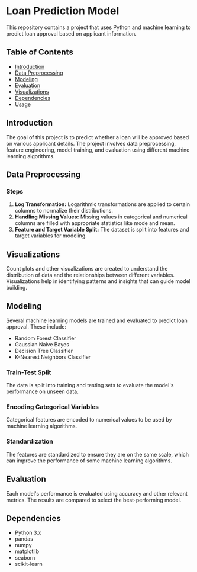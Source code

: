 # Loan Prediction Model

This repository contains a project that uses Python and machine learning to predict loan approval based on applicant information.

## Table of Contents

- [Introduction](#introduction)
- [Data Preprocessing](#data-preprocessing)
- [Modeling](#modeling)
- [Evaluation](#evaluation)
- [Visualizations](#visualizations)
- [Dependencies](#dependencies)
- [Usage](#usage)

## Introduction

The goal of this project is to predict whether a loan will be approved based on various applicant details. The project involves data preprocessing, feature engineering, model training, and evaluation using different machine learning algorithms.

## Data Preprocessing

### Steps

1. **Log Transformation:** Logarithmic transformations are applied to certain columns to normalize their distributions.
2. **Handling Missing Values:** Missing values in categorical and numerical columns are filled with appropriate statistics like mode and mean.
3. **Feature and Target Variable Split:** The dataset is split into features and target variables for modeling.

## Visualizations

Count plots and other visualizations are created to understand the distribution of data and the relationships between different variables. Visualizations help in identifying patterns and insights that can guide model building.

## Modeling

Several machine learning models are trained and evaluated to predict loan approval. These include:

- Random Forest Classifier
- Gaussian Naive Bayes
- Decision Tree Classifier
- K-Nearest Neighbors Classifier

### Train-Test Split

The data is split into training and testing sets to evaluate the model's performance on unseen data.

### Encoding Categorical Variables

Categorical features are encoded to numerical values to be used by machine learning algorithms.

### Standardization

The features are standardized to ensure they are on the same scale, which can improve the performance of some machine learning algorithms.

## Evaluation

Each model's performance is evaluated using accuracy and other relevant metrics. The results are compared to select the best-performing model.

## Dependencies

- Python 3.x
- pandas
- numpy
- matplotlib
- seaborn
- scikit-learn

